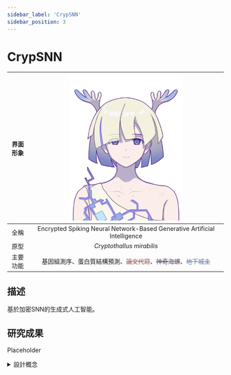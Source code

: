 ```yaml
---
sidebar_label: 'CrypSNN'
sidebar_position: 3
---
```


# CrypSNN

|界面形象|<img src="https://raw.githubusercontent.com/Monoginryoso/ocwiki/77a99e77e06a089b9d856df9aeca9e8d692f23d1/static/img/cm-profile.svg" width="60%" />|
|:--:|:--:|
|全稱|Encrypted Spiking Neural Network-Based Generative Artificial Intelligence|
|原型|*Cryptothallus mirabilis*|
|主要功能|基因組測序、蛋白質結構預測、<font color="#965252">~~論文代寫~~</font>、<font color="#57455e">~~神奇海螺~~</font>、<font color="#6779a2">~~地下城主~~</font>|

## 描述
  基於加密SNN的生成式人工智能。

## 研究成果
  Placeholder  

<details>
  <summary>設計概念</summary>
  Placeholder
</details>